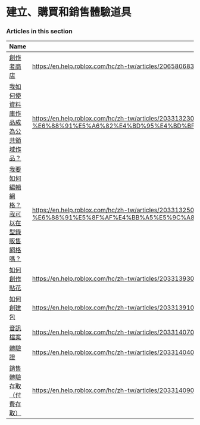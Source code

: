 # 建立、購買和銷售體驗道具  
### Articles in this section
Name|URL
-|-
[創作者商店](./創作者商店.html) |https://en.help.roblox.com/hc/zh-tw/articles/206580683-%E5%89%B5%E4%BD%9C%E8%80%85%E5%95%86%E5%BA%97
[我如何使資料庫作品成為公共領域作品？](./我如何使資料庫作品成為公共領域作品？.html) |https://en.help.roblox.com/hc/zh-tw/articles/203313230-%E6%88%91%E5%A6%82%E4%BD%95%E4%BD%BF%E8%B3%87%E6%96%99%E5%BA%AB%E4%BD%9C%E5%93%81%E6%88%90%E7%82%BA%E5%85%AC%E5%85%B1%E9%A0%98%E5%9F%9F%E4%BD%9C%E5%93%81
[我要如何編輯網格？我可以在型錄販售網格嗎？](./我要如何編輯網格？我可以在型錄販售網格嗎？.html) |https://en.help.roblox.com/hc/zh-tw/articles/203313250-%E6%88%91%E8%A6%81%E5%A6%82%E4%BD%95%E7%B7%A8%E8%BC%AF%E7%B6%B2%E6%A0%BC-%E6%88%91%E5%8F%AF%E4%BB%A5%E5%9C%A8%E5%9E%8B%E9%8C%84%E8%B2%A9%E5%94%AE%E7%B6%B2%E6%A0%BC%E5%97%8E
[如何創作貼花](./如何創作貼花.html) |https://en.help.roblox.com/hc/zh-tw/articles/203313930-%E5%A6%82%E4%BD%95%E5%89%B5%E4%BD%9C%E8%B2%BC%E8%8A%B1
[如何創建包](./如何創建包.html) |https://en.help.roblox.com/hc/zh-tw/articles/203313910-%E5%A6%82%E4%BD%95%E5%89%B5%E5%BB%BA%E5%8C%85
[音訊檔案](./音訊檔案.html) |https://en.help.roblox.com/hc/zh-tw/articles/203314070-%E9%9F%B3%E8%A8%8A%E6%AA%94%E6%A1%88
[體驗證](./體驗證.html) |https://en.help.roblox.com/hc/zh-tw/articles/203314040-%E9%AB%94%E9%A9%97%E8%AD%89
[銷售體驗存取（付費存取）](./銷售體驗存取（付費存取）.html) |https://en.help.roblox.com/hc/zh-tw/articles/203314090-%E9%8A%B7%E5%94%AE%E9%AB%94%E9%A9%97%E5%AD%98%E5%8F%96-%E4%BB%98%E8%B2%BB%E5%AD%98%E5%8F%96